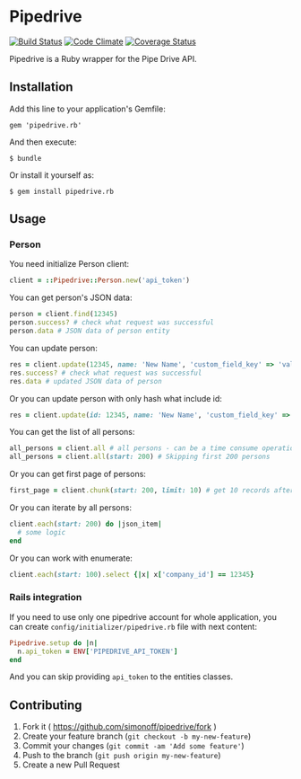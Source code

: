 # Pipedrive

[![Build Status](https://travis-ci.org/dotpromo/pipedrive.rb.svg?branch=master)](https://travis-ci.org/dotpromo/pipedrive.rb)
[![Code Climate](https://codeclimate.com/github/dotpromo/pipedrive.rb.png)](https://codeclimate.com/github/dotpromo/pipedrive.rb)
[![Coverage Status](https://img.shields.io/coveralls/dotpromo/pipedrive.rb.svg)](https://coveralls.io/r/dotpromo/pipedrive.rb)

Pipedrive is a Ruby wrapper for the Pipe Drive API.

## Installation

Add this line to your application's Gemfile:

    gem 'pipedrive.rb'

And then execute:

    $ bundle

Or install it yourself as:

    $ gem install pipedrive.rb

## Usage

### Person

You need initialize Person client:

```ruby
client = ::Pipedrive::Person.new('api_token')
```

You can get person's JSON data:

```ruby
person = client.find(12345)
person.success? # check what request was successful
person.data # JSON data of person entity
```

You can update person:

```ruby
res = client.update(12345, name: 'New Name', 'custom_field_key' => 'value')
res.success? # check what request was successful
res.data # updated JSON data of person
```

Or you can update person with only hash what include id:

```ruby
res = client.update(id: 12345, name: 'New Name', 'custom_field_key' => 'value')
```

You can get the list of all persons:

```ruby
all_persons = client.all # all persons - can be a time consume operation
all_persons = client.all(start: 200) # Skipping first 200 persons
```

Or you can get first page of persons:

```ruby
first_page = client.chunk(start: 200, limit: 10) # get 10 records after skipping 200
```

Or you can iterate by all persons:

```ruby
client.each(start: 200) do |json_item|
  # some logic
end
```

Or you can work with enumerate:

```ruby
client.each(start: 100).select {|x| x['company_id'] == 12345}
```

### Rails integration

If you need to use only one pipedrive account for whole application, you can create `config/initializer/pipedrive.rb` file with next content:

```ruby
Pipedrive.setup do |n|
  n.api_token = ENV['PIPEDRIVE_API_TOKEN']
end
```

And you can skip providing `api_token` to the entities classes.

## Contributing

1. Fork it ( https://github.com/simonoff/pipedrive/fork )
2. Create your feature branch (`git checkout -b my-new-feature`)
3. Commit your changes (`git commit -am 'Add some feature'`)
4. Push to the branch (`git push origin my-new-feature`)
5. Create a new Pull Request
